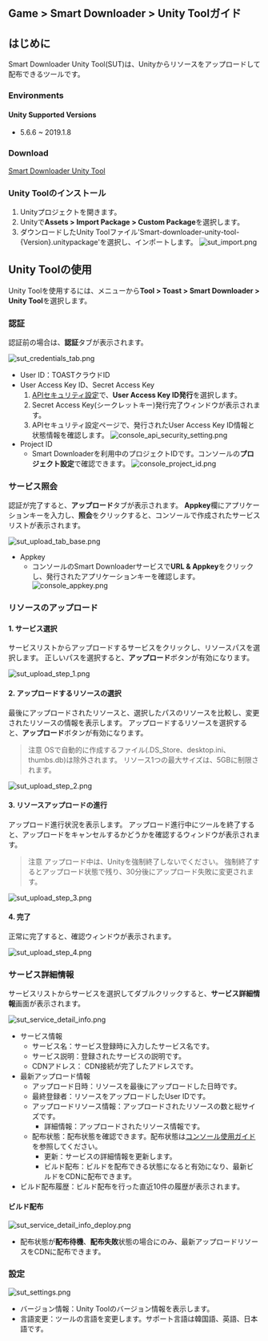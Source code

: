 ## Game > Smart Downloader > Unity Toolガイド

## はじめに

Smart Downloader Unity Tool(SUT)は、Unityからリソースをアップロードして配布できるツールです。

### Environments

#### Unity Supported Versions

* 5.6.6 ~ 2019.1.8

### Download

[Smart Downloader Unity Tool](/Download/#game-smart-downloader)


### Unity Toolのインストール

1. Unityプロジェクトを開きます。
2. Unityで**Assets > Import Package > Custom Package**を選択します。
3. ダウンロードしたUnity Toolファイル'Smart-downloader-unity-tool-{Version}.unitypackage'を選択し、インポートします。
    ![sut_import.png](https://static.toastoven.net/prod_smartdownloader/sut/sut_import.png)


## Unity Toolの使用

Unity Toolを使用するには、メニューから**Tool > Toast > Smart Downloader > Unity Tool**を選択します。

### 認証

認証前の場合は、**認証**タブが表示されます。

![sut_credentials_tab.png](https://static.toastoven.net/prod_smartdownloader/sut/sut_credentials_tab.png)

* User ID：TOASTクラウドID
* User Access Key ID、Secret Access Key
    1. [APIセキュリティ設定](https://toast.com/account/api_settings)で、**User Access Key ID発行**を選択します。
    2. Secret Access Key(シークレットキー)発行完了ウィンドウが表示されます。
    3. APIセキュリティ設定ページで、発行されたUser Access Key ID情報と状態情報を確認します。
    ![console_api_security_setting.png](https://static.toastoven.net/prod_smartdownloader/sut/console_api_security_setting.png)
* Project ID
    * Smart Downloaderを利用中のプロジェクトIDです。コンソールの**プロジェクト設定**で確認できます。
    ![console_project_id.png](https://static.toastoven.net/prod_smartdownloader/sut/console_project_id.png)

### サービス照会

認証が完了すると、**アップロード**タブが表示されます。
**Appkey**欄にアプリケーションキーを入力し、**照会**をクリックすると、コンソールで作成されたサービスリストが表示されます。

![sut_upload_tab_base.png](https://static.toastoven.net/prod_smartdownloader/sut/sut_upload_tab_base.png)

* Appkey
    * コンソールのSmart Downloaderサービスで**URL & Appkey**をクリックし、発行されたアプリケーションキーを確認します。
    ![console_appkey.png](https://static.toastoven.net/prod_smartdownloader/sut/console_appkey.png)

### リソースのアップロード

#### 1. サービス選択

サービスリストからアップロードするサービスをクリックし、リソースパスを選択します。
正しいパスを選択すると、**アップロード**ボタンが有効になります。

![sut_upload_step_1.png](https://static.toastoven.net/prod_smartdownloader/sut/sut_upload_step_1.png)

#### 2. アップロードするリソースの選択

最後にアップロードされたリソースと、選択したパスのリソースを比較し、変更されたリソースの情報を表示します。
アップロードするリソースを選択すると、**アップロード**ボタンが有効になります。

> 注意
OSで自動的に作成するファイル(.DS_Store、desktop.ini、thumbs.db)は除外されます。
リソース1つの最大サイズは、5GBに制限されます。

![sut_upload_step_2.png](https://static.toastoven.net/prod_smartdownloader/sut/sut_upload_step_2.png)


#### 3. リソースアップロードの進行

アップロード進行状況を表示します。
アップロード進行中にツールを終了すると、アップロードをキャンセルするかどうかを確認するウィンドウが表示されます。

> 注意
アップロード中は、Unityを強制終了しないでください。
強制終了するとアップロード状態で残り、30分後にアップロード失敗に変更されます。

![sut_upload_step_3.png](https://static.toastoven.net/prod_smartdownloader/sut/sut_upload_step_3.png)

#### 4. 完了

正常に完了すると、確認ウィンドウが表示されます。

![sut_upload_step_4.png](https://static.toastoven.net/prod_smartdownloader/sut/sut_upload_step_4.png)

### サービス詳細情報

サービスリストからサービスを選択してダブルクリックすると、**サービス詳細情報**画面が表示されます。

![sut_service_detail_info.png](https://static.toastoven.net/prod_smartdownloader/sut/sut_service_detail_info.png)

* サービス情報
    * サービス名：サービス登録時に入力したサービス名です。
    * サービス説明：登録されたサービスの説明です。
    * CDNアドレス： CDN接続が完了したアドレスです。
* 最新アップロード情報
    * アップロード日時：リソースを最後にアップロードした日時です。
    * 最終登録者：リソースをアップロードしたUser IDです。
    * アップロードリソース情報：アップロードされたリソースの数と総サイズです。
        * 詳細情報：アップロードされたリソース情報です。
    * 配布状態：配布状態を確認できます。配布状態は[コンソール使用ガイド](http://docs.toast.com/ja/Game/Smart%20Downloader/ja/console-guide/#4)を参照してください。
        * 更新：サービスの詳細情報を更新します。
        * ビルド配布：ビルドを配布できる状態になると有効になり、最新ビルドをCDNに配布できます。
* ビルド配布履歴：ビルド配布を行った直近10件の履歴が表示されます。

#### ビルド配布

![sut_service_detail_info_deploy.png](https://static.toastoven.net/prod_smartdownloader/sut/sut_service_detail_info_deploy.png)

* 配布状態が**配布待機**、**配布失敗**状態の場合にのみ、最新アップロードリソースをCDNに配布できます。

### 設定

![sut_settings.png](https://static.toastoven.net/prod_smartdownloader/sut/sut_settings.png)

* バージョン情報：Unity Toolのバージョン情報を表示します。
* 言語変更：ツールの言語を変更します。サポート言語は韓国語、英語、日本語です。